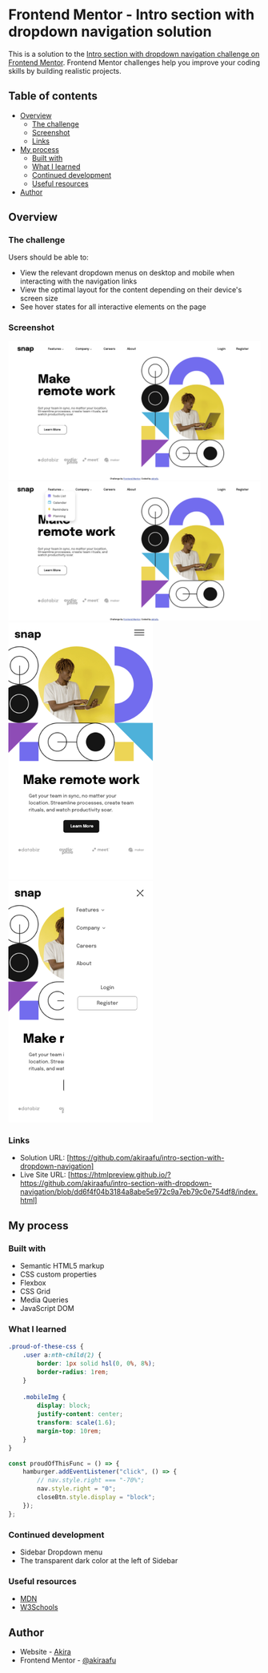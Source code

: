 # Frontend Mentor - Intro section with dropdown navigation solution

This is a solution to the [Intro section with dropdown navigation challenge on Frontend Mentor](https://www.frontendmentor.io/challenges/intro-section-with-dropdown-navigation-ryaPetHE5). Frontend Mentor challenges help you improve your coding skills by building realistic projects.

## Table of contents

-   [Overview](#overview)
    -   [The challenge](#the-challenge)
    -   [Screenshot](#screenshot)
    -   [Links](#links)
-   [My process](#my-process)
    -   [Built with](#built-with)
    -   [What I learned](#what-i-learned)
    -   [Continued development](#continued-development)
    -   [Useful resources](#useful-resources)
-   [Author](#author)

## Overview

### The challenge

Users should be able to:

-   View the relevant dropdown menus on desktop and mobile when interacting with the navigation links
-   View the optimal layout for the content depending on their device's screen size
-   See hover states for all interactive elements on the page

### Screenshot

![](./pc.png)
![](./pc-submenu.png)
![](./mobile.png)
![](./mobile-menu.png)

### Links

-   Solution URL: [https://github.com/akiraafu/intro-section-with-dropdown-navigation]
-   Live Site URL: [https://htmlpreview.github.io/?https://github.com/akiraafu/intro-section-with-dropdown-navigation/blob/dd6f4f04b3184a8abe5e972c9a7eb79c0e754df8/index.html]

## My process

### Built with

-   Semantic HTML5 markup
-   CSS custom properties
-   Flexbox
-   CSS Grid
-   Media Queries
-   JavaScript DOM

### What I learned

```css
.proud-of-these-css {
    .user a:nth-child(2) {
        border: 1px solid hsl(0, 0%, 8%);
        border-radius: 1rem;
    }

    .mobileImg {
        display: block;
        justify-content: center;
        transform: scale(1.6);
        margin-top: 10rem;
    }
}
```

```js
const proudOfThisFunc = () => {
    hamburger.addEventListener("click", () => {
        // nav.style.right === "-70%";
        nav.style.right = "0";
        closeBtn.style.display = "block";
    });
};
```

### Continued development

-   Sidebar Dropdown menu
-   The transparent dark color at the left of Sidebar

### Useful resources

-   [MDN](https://developer.mozilla.org/en-US/)
-   [W3Schools](https://www.w3schools.com/)

## Author

-   Website - [Akira](https://github.com/akiraafu)
-   Frontend Mentor - [@akiraafu](https://www.frontendmentor.io/profile/akiraafu)
